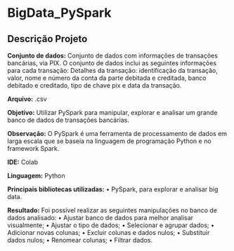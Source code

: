 # BigData_PySpark

## Descrição Projeto

**Conjunto de dados:**
Conjunto de dados com informações de transações bancárias, via PIX. O conjunto de dados inclui as seguintes informações para cada transação:
Detalhes da transação: identificação da transação, valor, nome e número da conta da parte debitada e creditada, banco debitado e creditado, tipo de chave pix e data da transação. 

**Arquivo:** .csv

**Objetivo:**
Utilizar PySpark para manipular, explorar e analisar um grande banco de dados de transações bancárias. 

**Observação:**
O PySpark é uma ferramenta de processamento de dados em larga escala que se baseia na linguagem de programação Python e no framework Spark.

**IDE:** Colab

**Linguagem:** Python 

**Principais bibliotecas utilizadas:**
•	PySpark, para explorar e analisar big data.

**Resultado:**
Foi possível realizar as seguintes manipulações no banco de dados analisado:
•	Ajustar banco de dados para melhor analisar visualmente;
•	Ajustar o tipo de dados;
•	Selecionar e agrupar dados;
•	Adicionar novas colunas;
•	Excluir colunas e dados nulos;
•	Substituir dados nulos;
•	Renomear colunas;
•	Filtrar dados.
